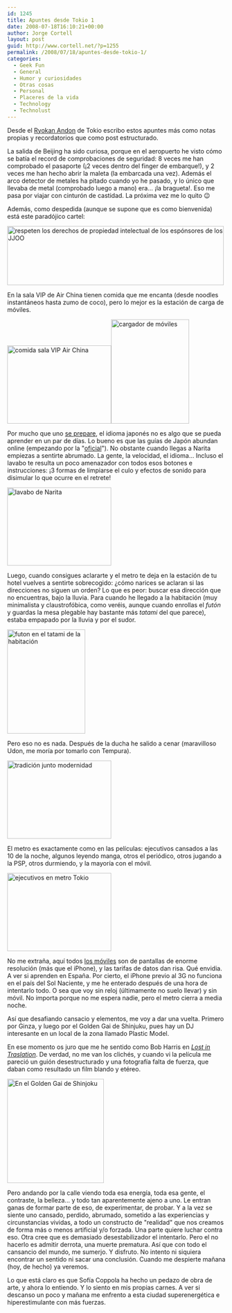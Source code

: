 ```yaml
---
id: 1245
title: Apuntes desde Tokio 1
date: 2008-07-18T16:10:21+00:00
author: Jorge Cortell
layout: post
guid: http://www.cortell.net/?p=1255
permalink: /2008/07/18/apuntes-desde-tokio-1/
categories:
  - Geek Fun
  - General
  - Humor y curiosidades
  - Otras cosas
  - Personal
  - Placeres de la vida
  - Technology
  - Technolust
---
```

Desde el <a title="Andon" href="http://www.andon.co.jp/" target="_blank">Ryokan Andon</a> de Tokio escribo estos apuntes más como notas propias y recordatorios que como post estructurado.

La salida de Beijing ha sido curiosa, porque en el aeropuerto he visto cómo se batía el record de comprobaciones de seguridad: 8 veces me han comprobado el pasaporte (¡2 veces dentro del finger de embarque!), y 2 veces me han hecho abrir la maleta (la embarcada una vez). Además el arco detector de metales ha pitado cuando yo he pasado, y lo único que llevaba de metal (comprobado luego a mano) era... ¡la bragueta!. Eso me pasa por viajar con cinturón de castidad. La próxima vez me lo quito 😉

Además, como despedida (aunque se supone que es como bienvenida) está este paradójico cartel:

<img src="http://farm4.static.flickr.com/3022/2680415539_cbf6135ef1.jpg" alt="respeten los derechos de propiedad intelectual de los espónsores de los JJOO" width="500" height="136" />

En la sala VIP de Air China tienen comida que me encanta (desde noodles instantáneos hasta zumo de coco), pero lo mejor es la estación de carga de móviles.

 <img src="http://farm4.static.flickr.com/3288/2680415601_19fa253420_m.jpg" alt="comida sala VIP Air China" width="240" height="180" /><img src="http://farm4.static.flickr.com/3063/2681233846_2627835d73_m.jpg" alt="cargador de móviles" width="180" height="240" />

Por mucho que uno <a title="Kira-teachings.com" href="http://www.kira-teachings.com/michael/index.html" target="_blank">se prepare</a>, el idioma japonés no es algo que se pueda aprender en un par de días. Lo bueno es que las guías de Japón abundan online (empezando por la "<a title="japantravelinfo.com" href="http://www.japantravelinfo.com/top/index.php" target="_blank">oficial</a>"). No obstante cuando llegas a Narita empiezas a sentirte abrumado. La gente, la velocidad, el idioma... Incluso el lavabo te resulta un poco amenazador con todos esos botones e instrucciones: ¡3 formas de limpiarse el culo y efectos de sonido para disimular lo que ocurre en el retrete!

<img src="http://farm4.static.flickr.com/3101/2680415703_faa5620ca9_m.jpg" alt="lavabo de Narita" width="240" height="180" />

Luego, cuando consigues aclararte y el metro te deja en la estación de tu hotel vuelves a sentirte sobrecogido: ¿cómo narices se aclaran si las direcciones no siguen un orden? Lo que es peor: buscar esa dirección que no encuentras, bajo la lluvia. Para cuando he llegado a la habitación (muy minimalista y claustrofóbica, como veréis, aunque cuando enrollas el _futón_ y guardas la mesa plegable hay bastante más _tatami_ del que parece), estaba empapado por la lluvia y por el sudor.

<img src="http://farm4.static.flickr.com/3036/2681234312_6881431abb_m.jpg" alt="futon en el tatami de la habitación" width="180" height="240" />

Pero eso no es nada. Después de la ducha he salido a cenar (maravilloso Udon, me moría por tomarlo con Tempura).

<img src="http://farm4.static.flickr.com/3253/2681234190_96b58f7a94_m.jpg" alt="tradición junto modernidad" width="240" height="180" />

El metro es exactamente como en las películas: ejecutivos cansados a las 10 de la noche, algunos leyendo manga, otros el periódico, otros jugando a la PSP, otros durmiendo, y la mayoría con el móvil.

<img src="http://farm4.static.flickr.com/3021/2680415903_1c7554a1f7_m.jpg" alt="ejecutivos en metro Tokio" width="240" height="180" />

No me extraña, aquí todos [los móviles](http://www.ungatonipon.com/?p=534 "post móviles de un gato nipón") son de pantallas de enorme resolución (más que el iPhone), y las tarifas de datos dan risa. Qué envidia. A ver si aprenden en España. Por cierto, el iPhone previo al 3G no funciona en el país del Sol Naciente, y me he enterado después de una hora de intentarlo todo. O sea que voy sin reloj (últimamente no suelo llevar) y sin móvil. No importa porque no me espera nadie, pero el metro cierra a media noche.

Así que desafiando cansacio y elementos, me voy a dar una vuelta. Primero por Ginza, y luego por el Golden Gai de Shinjuku, pues hay un DJ interesante en un local de la zona llamado Plastic Model.

En ese momento os juro que me he sentido como Bob Harris en <a title="http://www.lost-in-translation.com/" href="http://www.lost-in-translation.com/" target="_blank"><em>Lost in Traslation</em></a>. De verdad, no me van los clichés, y cuando vi la película me pareció un guión desestructurado y una fotografía falta de fuerza, que daban como resultado un film blando y etéreo.

<img src="http://farm4.static.flickr.com/3072/2681234254_70ff5e1417_m.jpg" alt="En el Golden Gai de Shinjoku" width="223" height="240" />

Pero andando por la calle viendo toda esa energía, toda esa gente, el contraste, la belleza... y todo tan aparentemente ajeno a uno. Le entran ganas de formar parte de eso, de experimentar, de probar. Y a la vez se siente uno cansado, perdido, abrumado, sometido a las experiencias y circunstancias vividas, a todo un constructo de "realidad" que nos creamos de forma más o menos artificial y/o forzada. Una parte quiere luchar contra eso. Otra cree que es demasiado desestabilizador el intentarlo. Pero el no hacerlo es admitir derrota, una muerte prematura. Así que con todo el cansancio del mundo, me sumerjo. Y disfruto. No intento ni siquiera encontrar un sentido ni sacar una conclusión. Cuando me despierte mañana (hoy, de hecho) ya veremos.

Lo que está claro es que Sofía Coppola ha hecho un pedazo de obra de arte, y ahora lo entiendo. Y lo siento en mis propias carnes. A ver si descanso un poco y mañana me enfrento a esta ciudad superenergética e hiperestimulante con más fuerzas.